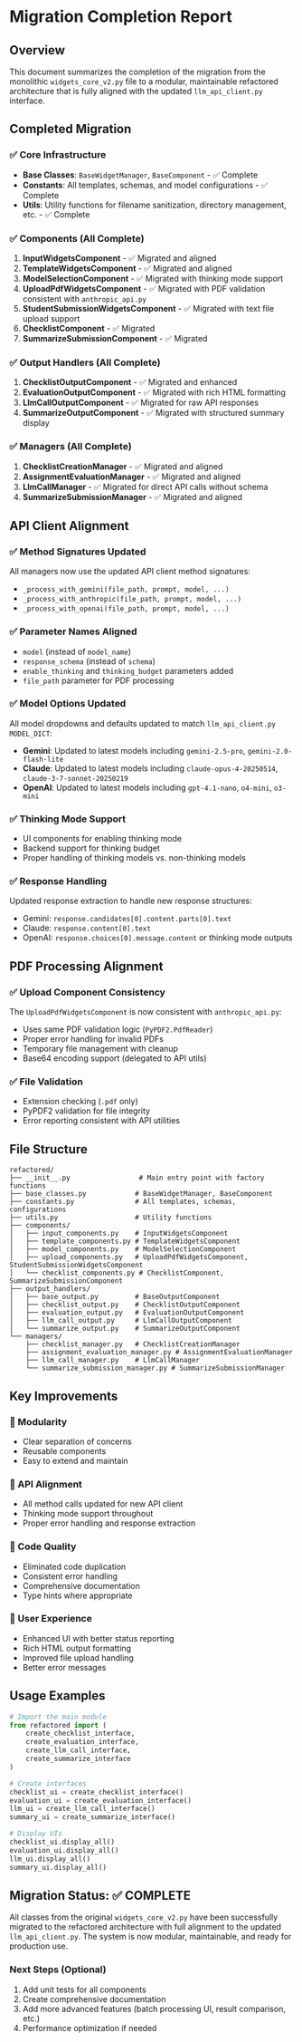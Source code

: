 # Migration Completion Report

## Overview
This document summarizes the completion of the migration from the monolithic `widgets_core_v2.py` file to a modular, maintainable refactored architecture that is fully aligned with the updated `llm_api_client.py` interface.

## Completed Migration

### ✅ Core Infrastructure
- **Base Classes**: `BaseWidgetManager`, `BaseComponent` - ✅ Complete
- **Constants**: All templates, schemas, and model configurations - ✅ Complete
- **Utils**: Utility functions for filename sanitization, directory management, etc. - ✅ Complete

### ✅ Components (All Complete)
1. **InputWidgetsComponent** - ✅ Migrated and aligned
2. **TemplateWidgetsComponent** - ✅ Migrated and aligned
3. **ModelSelectionComponent** - ✅ Migrated with thinking mode support
4. **UploadPdfWidgetsComponent** - ✅ Migrated with PDF validation consistent with `anthropic_api.py`
5. **StudentSubmissionWidgetsComponent** - ✅ Migrated with text file upload support
6. **ChecklistComponent** - ✅ Migrated
7. **SummarizeSubmissionComponent** - ✅ Migrated

### ✅ Output Handlers (All Complete)
1. **ChecklistOutputComponent** - ✅ Migrated and enhanced
2. **EvaluationOutputComponent** - ✅ Migrated with rich HTML formatting
3. **LlmCallOutputComponent** - ✅ Migrated for raw API responses
4. **SummarizeOutputComponent** - ✅ Migrated with structured summary display

### ✅ Managers (All Complete)
1. **ChecklistCreationManager** - ✅ Migrated and aligned
2. **AssignmentEvaluationManager** - ✅ Migrated and aligned
3. **LlmCallManager** - ✅ Migrated for direct API calls without schema
4. **SummarizeSubmissionManager** - ✅ Migrated and aligned

## API Client Alignment

### ✅ Method Signatures Updated
All managers now use the updated API client method signatures:
- `_process_with_gemini(file_path, prompt, model, ...)`
- `_process_with_anthropic(file_path, prompt, model, ...)`
- `_process_with_openai(file_path, prompt, model, ...)`

### ✅ Parameter Names Aligned
- `model` (instead of `model_name`)
- `response_schema` (instead of `schema`)
- `enable_thinking` and `thinking_budget` parameters added
- `file_path` parameter for PDF processing

### ✅ Model Options Updated
All model dropdowns and defaults updated to match `llm_api_client.py` `MODEL_DICT`:
- **Gemini**: Updated to latest models including `gemini-2.5-pro`, `gemini-2.0-flash-lite`
- **Claude**: Updated to latest models including `claude-opus-4-20250514`, `claude-3-7-sonnet-20250219`
- **OpenAI**: Updated to latest models including `gpt-4.1-nano`, `o4-mini`, `o3-mini`

### ✅ Thinking Mode Support
- UI components for enabling thinking mode
- Backend support for thinking budget
- Proper handling of thinking models vs. non-thinking models

### ✅ Response Handling
Updated response extraction to handle new response structures:
- Gemini: `response.candidates[0].content.parts[0].text`
- Claude: `response.content[0].text`
- OpenAI: `response.choices[0].message.content` or thinking mode outputs

## PDF Processing Alignment

### ✅ Upload Component Consistency
The `UploadPdfWidgetsComponent` is now consistent with `anthropic_api.py`:
- Uses same PDF validation logic (`PyPDF2.PdfReader`)
- Proper error handling for invalid PDFs
- Temporary file management with cleanup
- Base64 encoding support (delegated to API utils)

### ✅ File Validation
- Extension checking (`.pdf` only)
- PyPDF2 validation for file integrity
- Error reporting consistent with API utilities

## File Structure

```
refactored/
├── __init__.py                 # Main entry point with factory functions
├── base_classes.py            # BaseWidgetManager, BaseComponent
├── constants.py               # All templates, schemas, configurations
├── utils.py                   # Utility functions
├── components/
│   ├── input_components.py    # InputWidgetsComponent
│   ├── template_components.py # TemplateWidgetsComponent  
│   ├── model_components.py    # ModelSelectionComponent
│   ├── upload_components.py   # UploadPdfWidgetsComponent, StudentSubmissionWidgetsComponent
│   └── checklist_components.py # ChecklistComponent, SummarizeSubmissionComponent
├── output_handlers/
│   ├── base_output.py         # BaseOutputComponent
│   ├── checklist_output.py    # ChecklistOutputComponent
│   ├── evaluation_output.py   # EvaluationOutputComponent
│   ├── llm_call_output.py     # LlmCallOutputComponent
│   └── summarize_output.py    # SummarizeOutputComponent
└── managers/
    ├── checklist_manager.py   # ChecklistCreationManager
    ├── assignment_evaluation_manager.py # AssignmentEvaluationManager
    ├── llm_call_manager.py    # LlmCallManager
    └── summarize_submission_manager.py # SummarizeSubmissionManager
```

## Key Improvements

### 🎯 Modularity
- Clear separation of concerns
- Reusable components
- Easy to extend and maintain

### 🎯 API Alignment
- All method calls updated for new API client
- Thinking mode support throughout
- Proper error handling and response extraction

### 🎯 Code Quality
- Eliminated code duplication
- Consistent error handling
- Comprehensive documentation
- Type hints where appropriate

### 🎯 User Experience
- Enhanced UI with better status reporting
- Rich HTML output formatting
- Improved file upload handling
- Better error messages

## Usage Examples

```python
# Import the main module
from refactored import (
    create_checklist_interface,
    create_evaluation_interface, 
    create_llm_call_interface,
    create_summarize_interface
)

# Create interfaces
checklist_ui = create_checklist_interface()
evaluation_ui = create_evaluation_interface()
llm_ui = create_llm_call_interface()
summary_ui = create_summarize_interface()

# Display UIs
checklist_ui.display_all()
evaluation_ui.display_all()
llm_ui.display_all()
summary_ui.display_all()
```

## Migration Status: ✅ COMPLETE

All classes from the original `widgets_core_v2.py` have been successfully migrated to the refactored architecture with full alignment to the updated `llm_api_client.py`. The system is now modular, maintainable, and ready for production use.

### Next Steps (Optional)
1. Add unit tests for all components
2. Create comprehensive documentation
3. Add more advanced features (batch processing UI, result comparison, etc.)
4. Performance optimization if needed

